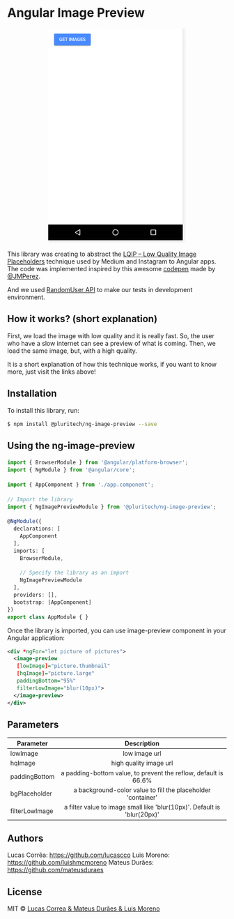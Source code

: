 # Angular Image Preview
<p align="center">
  <img src="./img-preview.gif">
</p>

This library was creating to abstract the [LQIP – Low Quality Image Placeholders](http://www.guypo.com/introducing-lqip-low-quality-image-placeholders/) technique used by Medium and Instagram to Angular apps. The code was implemented inspired by this awesome [codepen](https://codepen.io/jmperez/pen/yYjPER) made by [@JMPerez](https://github.com/JMPerez).

And we used [RandomUser API](https://randomuser.me) to make our tests in development environment.

## How it works? (short explanation)

First, we load the image with low quality and it is really fast. So, the user who have a slow internet can see a preview of what is coming.
Then, we load the same image, but, with a high quality.

It is a short explanation of how this technique works, if you want to know more, just visit the links above!

## Installation

To install this library, run:

```bash
$ npm install @pluritech/ng-image-preview --save
```

## Using the ng-image-preview

```typescript
import { BrowserModule } from '@angular/platform-browser';
import { NgModule } from '@angular/core';

import { AppComponent } from './app.component';

// Import the library
import { NgImagePreviewModule } from '@pluritech/ng-image-preview';

@NgModule({
  declarations: [
    AppComponent
  ],
  imports: [
    BrowserModule,

    // Specify the library as an import
    NgImagePreviewModule
  ],
  providers: [],
  bootstrap: [AppComponent]
})
export class AppModule { }
```

Once the library is imported, you can use image-preview component in your Angular application:

```xml
<div *ngFor="let picture of pictures">
  <image-preview
   [lowImage]="picture.thumbnail"
   [hqImage]="picture.large"
   paddingBottom="95%"
   filterLowImage="blur(10px)">
  </image-preview>
</div>
```

## Parameters
| Parameter        | Description           |
| ------------- |:-------------:|
| lowImage     | low image url |
| hqImage     |  high quality image url |
| paddingBottom | a padding-bottom value, to prevent the reflow, default is 66.6%       |
| bgPlaceholder | a background-color value to fill the placeholder 'container'      |
| filterLowImage | a filter value to image small like 'blur(10px)'. Default is 'blur(20px)'       |


## Authors

Lucas Corrẽa: https://github.com/lucascco
Luis Moreno: https://github.com/luishmcmoreno
Mateus Durâes: https://github.com/mateusduraes

## License

MIT © [Lucas Correa & Mateus Durães & Luis Moreno](mailto:lucasccorrea@gmail.com)
